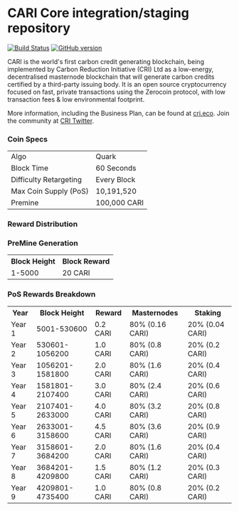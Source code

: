 CARI Core integration/staging repository
=====================================

[![Build Status](https://travis-ci.org/CARI-Project/CARI.svg?branch=master)](https://travis-ci.org/CARI-Project/CARI) [![GitHub version](https://badge.fury.io/gh/CARI-Project%2FCARI.svg)](https://badge.fury.io/gh/CARI-Project%2FCARI)

CARI is the world's first carbon credit generating blockchain, being implemented by Carbon Reduction Initiative (CRI) Ltd as a low-energy, decentralised masternode blockchain that will generate carbon credits certified by a third-party issuing body. It is an open source cryptocurrency focused on fast, private transactions using the Zerocoin protocol, with low transaction fees & low environmental footprint.

More information, including the Business Plan, can be found at [cri.eco](http://www.cri.eco). Join the community at [CRI Twitter](https://twitter.com/CRILtdUK).

### Coin Specs
<table>
<tr><td>Algo</td><td>Quark</td></tr>
<tr><td>Block Time</td><td>60 Seconds</td></tr>
<tr><td>Difficulty Retargeting</td><td>Every Block</td></tr>
<tr><td>Max Coin Supply (PoS)</td><td>10,191,520</td></tr>
<tr><td>Premine</td><td>100,000 CARI</td></tr>
</table>

### Reward Distribution

### PreMine Generation

<table>
<th>Block Height</th><th>Block Reward</th>
<tr><td>1-5000</td><td>20 CARI</td></tr>
</table>

### PoS Rewards Breakdown

<table>
<th>Year</th><th>Block Height</th><th>Reward</th><th>Masternodes</th><th>Staking</th>
<tr><td>Year 1</td><td>5001-530600</td><td>0.2 CARI</td><td>80% (0.16 CARI)</td><td>20% (0.04 CARI)</td></tr>
<tr><td>Year 2</td><td>530601-1056200</td><td>1.0 CARI</td><td>80% (0.8 CARI)</td><td>20% (0.2 CARI)</td></tr>
<tr><td>Year 3</td><td>1056201-1581800</td><td>2.0 CARI</td><td>80% (1.6 CARI)</td><td>20% (0.4 CARI)</td></tr>
<tr><td>Year 4</td><td>1581801-2107400</td><td>3.0 CARI</td><td>80% (2.4 CARI)</td><td>20% (0.6 CARI)</td></tr>
<tr><td>Year 5</td><td>2107401-2633000</td><td>4.0 CARI</td><td>80% (3.2 CARI)</td><td>20% (0.8 CARI)</td></tr>
<tr><td>Year 6</td><td>2633001-3158600</td><td>4.5 CARI</td><td>80% (3.6 CARI)</td><td>20% (0.9 CARI)</td></tr>
<tr><td>Year 7</td><td>3158601-3684200</td><td>2.0 CARI</td><td>80% (1.6 CARI)</td><td>20% (0.4 CARI)</td></tr>
<tr><td>Year 8</td><td>3684201-4209800</td><td>1.5 CARI</td><td>80% (1.2 CARI)</td><td>20% (0.3 CARI)</td></tr>
<tr><td>Year 9</td><td>4209801-4735400</td><td>1.0 CARI</td><td>80% (0.8 CARI)</td><td>20% (0.2 CARI)</td></tr>
</table>

